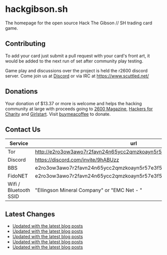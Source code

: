 # hackgibson.sh
The homepage for the open source Hack The Gibson // SH trading card game.


## Contributing

To add your card just submit a pull request with your card's front art, it would be added to the next run of set after community play testing.

Game play and discussions over the project is held the r2600 discord server. Come join us at [Discord](https://discord.com/invite/9hABUzz) or via IRC at https://www.scuttled.net/


## Donations

Your donation of $13.37 or more is welcome and helps the hacking community at large with proceeds going to [2600 Magazine](https://2600.com/), [Hackers for Charity](https://hackersforcharity.org) and [Girlstart](https://girlstart.org).  Visit [buymeacoffee](https://www.buymeacoffee.com/hackgibson.sh) to donate.


## Contact Us

Service | url
-|-
Tor | http://e2ro3ow3awo7r2favn24n65ycc2qmzkoayn5r57e3f56nvjwdcgg32ad.onion
Discord | https://discord.com/invite/9hABUzz
BBS | e2ro3ow3awo7r2favn24n65ycc2qmzkoayn5r57e3f56nvjwdcgg32ad.onion:23
FidoNET | e2ro3ow3awo7r2favn24n65ycc2qmzkoayn5r57e3f56nvjwdcgg32ad.onion:24554
Wifi / Bluetooth SSID | "Ellingson Mineral Company" or "EMC Net - <fidonet address>"

## Latest Changes
<!-- BLOG-POST-LIST:START -->
- [Updated with the latest blog posts](https://github.com/DFW2600/hackgibson.sh/commit/537f3cc40550a90b7d3502ca89ce4dcef3ffd3c8)
- [Updated with the latest blog posts](https://github.com/DFW2600/hackgibson.sh/commit/703071aa9678eb154b3f8185603594cd7203fdd7)
- [Updated with the latest blog posts](https://github.com/DFW2600/hackgibson.sh/commit/b430b1af216259c830f0349b456af2f584aafe99)
- [Updated with the latest blog posts](https://github.com/DFW2600/hackgibson.sh/commit/6faf00ffd4eeea3e9bf79e2925f7a50c5f34e406)
- [Updated with the latest blog posts](https://github.com/DFW2600/hackgibson.sh/commit/f9207527f96504e9ecc49d34e5771153debf3a1d)
<!-- BLOG-POST-LIST:END -->
